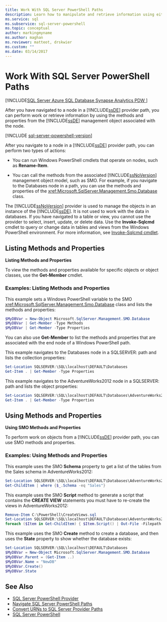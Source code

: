 ```yaml
---
title: Work With SQL Server PowerShell Paths
description: Learn how to manipulate and retrieve information using either cmdlets or the methods and properties of the object identified by the provider path.
ms.service: sql
ms.subservice: sql-server-powershell
ms.topic: conceptual
author: markingmyname
ms.author: maghan
ms.reviewer: matteot, drskwier
ms.custom: ""
ms.date: 03/14/2017
---
```


# Work With SQL Server PowerShell Paths

[!INCLUDE[SQL Server Azure SQL Database Synapse Analytics PDW ](../includes/applies-to-version/sql-asdb-asdbmi-asa-pdw.md)]

After you have navigated to a node in a [!INCLUDE[ssDE](../includes/ssde-md.md)] provider path, you can perform work or retrieve information by using the methods and properties from the
[!INCLUDE[ssDE](../includes/ssde-md.md)] management object associated with the node.  

[!INCLUDE [sql-server-powershell-version](../includes/sql-server-powershell-version.md)]

After you navigate to a node in a [!INCLUDE[ssDE](../includes/ssde-md.md)] provider path, you can perform two types of actions:  

- You can run Windows PowerShell cmdlets that operate on nodes, such as **Rename-Item**.  

- You can call the methods from the associated [!INCLUDE[ssNoVersion](../includes/ssnoversion-md.md)] management object model, such as SMO. For example, if you navigate to the Databases node in a path, you can use the methods and properties of the <xref:Microsoft.SqlServer.Management.Smo.Database> class.  

The [!INCLUDE[ssNoVersion](../includes/ssnoversion-md.md)] provider is used to manage the objects in an instance of the [!INCLUDE[ssDE](../includes/ssde-md.md)]. It is not used to work with the data in databases. If you have navigated to a table or view, you cannot use the provider to select, insert, update, or delete data. Use the **Invoke-Sqlcmd** cmdlet to query or change data in tables and views from the Windows PowerShell environment. For more information, see [Invoke-Sqlcmd cmdlet](/powershell/module/sqlserver/invoke-sqlcmd).  

##  <a name="ListPropMeth"></a> Listing Methods and Properties  

**Listing Methods and Properties**  

To view the methods and properties available for specific objects or object classes, use the **Get-Member** cmdlet.  

### Examples: Listing Methods and Properties

This example sets a Windows PowerShell variable to the SMO <xref:Microsoft.SqlServer.Management.Smo.Database> class and lists the methods and properties:  

```powershell
$MyDBVar = New-Object Microsoft.SqlServer.Management.SMO.Database  
$MyDBVar | Get-Member -Type Methods  
$MyDBVar | Get-Member -Type Properties  
```  
  
 You can also use **Get-Member** to list the methods and properties that are associated with the end node of a Windows PowerShell path.  
  
 This example navigates to the Databases node in a SQLSERVER: path and lists the collection properties:  
  
```powershell
Set-Location SQLSERVER:\SQL\localhost\DEFAULT\Databases  
Get-Item . | Get-Member -Type Properties  
```  
  
 This example navigates to the AdventureWorks2012 node in a SQLSERVER: path and lists the object properties:  
  
```powershell
Set-Location SQLSERVER:\SQL\localhost\DEFAULT\Databases\AdventureWorks2012  
Get-Item . | Get-Member -Type Properties  
```  

##  <a name="UsePropMeth"></a> Using Methods and Properties  

**Using SMO Methods and Properties**  

To perform work on objects from a [!INCLUDE[ssDE](../includes/ssde-md.md)] provider path, you can use SMO methods and properties.  

### Examples: Using Methods and Properties

This example uses the SMO **Schema** property to get a list of the tables from the Sales schema in AdventureWorks2012:  

```powershell
Set-Location SQLSERVER:\SQL\localhost\DEFAULT\Databases\AdventureWorks2012\Tables  
Get-ChildItem | where {$_.Schema -eq "Sales"}  
```

This example uses the SMO **Script** method to generate a script that contains the **CREATE VIEW** statements you must have to re-create the views in AdventureWorks2012:  

```powershell
Remove-Item C:\PowerShell\CreateViews.sql  
Set-Location SQLSERVER:\SQL\localhost\DEFAULT\Databases\AdventureWorks2012\Views  
foreach ($Item in Get-ChildItem) { $Item.Script() | Out-File -Filepath C:\PowerShell\CreateViews.sql -append }  
```

This example uses the SMO **Create** method to create a database, and then uses the **State** property to show whether the database exists:  

```powershell
Set-Location SQLSERVER:\SQL\localhost\DEFAULT\Databases  
$MyDBVar = New-Object Microsoft.SqlServer.Management.SMO.Database  
$MyDBVar.Parent = (Get-Item ..)  
$MyDBVar.Name = "NewDB"  
$MyDBVar.Create()  
$MyDBVar.State  
```

## See Also

- [SQL Server PowerShell Provider](sql-server-powershell-provider.md)
- [Navigate SQL Server PowerShell Paths](navigate-sql-server-powershell-paths.md)
- [Convert URNs to SQL Server Provider Paths](/powershell/module/sqlserver/Convert-UrnToPath)
- [SQL Server PowerShell](sql-server-powershell.md)